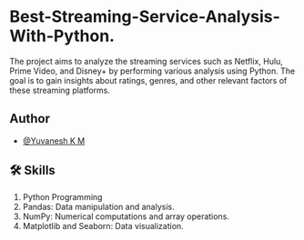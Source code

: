 
# **Best-Streaming-Service-Analysis-With-Python.**

The project aims to analyze the streaming services such as Netflix, Hulu, Prime Video, and Disney+ by performing various analysis using Python. The goal is to gain insights about ratings, genres, and other relevant factors of these streaming platforms.


## Author

- [@Yuvanesh K M](https://github.com/yuvaneshkm)


## 🛠 Skills 

1. Python Programming
2. Pandas: Data manipulation and analysis.
3. NumPy: Numerical computations and array operations.
4. Matplotlib and Seaborn: Data visualization.



